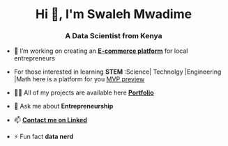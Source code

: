 <h1 align="center">Hi 👋, I'm Swaleh Mwadime</h1>
<h3 align="center">A Data Scientist from Kenya</h3>

- 🔭 I’m working on creating an [<b>E-commerce platform</b>](https://www.linkedin.com/company/afrikart-e-commerce/) for local entrepreneurs 

- For those interested in learning **STEM** :Science| Technolgy |Engineering |Math here is a platform for you [MVP preview](https://stem-e-learning.vercel.app/)

- 👨‍💻 All of my projects are available here [<b>Portfolio</b>](https://github.com/sponsors/swalehmwadime)

- 💬 Ask me about **Entrepreneurship**

- 📫 [<b>Contact me on Linked</b>](https://www.linkedin.com/in/swaleh-mwadime/)

- ⚡ Fun fact **data nerd**

